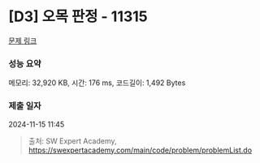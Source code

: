 # [D3] 오목 판정 - 11315 

[문제 링크](https://swexpertacademy.com/main/code/problem/problemDetail.do?contestProbId=AXaSUPYqPYMDFASQ) 

### 성능 요약

메모리: 32,920 KB, 시간: 176 ms, 코드길이: 1,492 Bytes

### 제출 일자

2024-11-15 11:45



> 출처: SW Expert Academy, https://swexpertacademy.com/main/code/problem/problemList.do